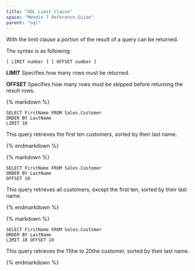 ```yaml
---
title: "OQL Limit Clause"
space: "Mendix 7 Reference Guide"
parent: "oql"
---
```



With the limit clause a portion of the result of a query can be returned.

The syntax is as following:

```
[ LIMIT number ] [ OFFSET number ]
```

**LIMIT**
Specifies how many rows must be returned.

**OFFSET**
Specifies how many rows must be skipped before returning the result rows.

<div class="alert alert-info">{% markdown %}

```
SELECT FirstName FROM Sales.Customer
ORDER BY LastName
LIMIT 10
```

This query retrieves the first ten customers, sorted by their last name.

{% endmarkdown %}</div><div class="alert alert-info">{% markdown %}

```
SELECT FirstName FROM Sales.Customer
ORDER BY LastName
OFFSET 10
```

This query retrieves all customers, except the first ten, sorted by their last name.

{% endmarkdown %}</div><div class="alert alert-info">{% markdown %}

```
SELECT FirstName FROM Sales.Customer
ORDER BY LastName
LIMIT 10 OFFSET 10
```

This query retrieves the 11the to 20the customer, sorted by their last name.

{% endmarkdown %}</div>
